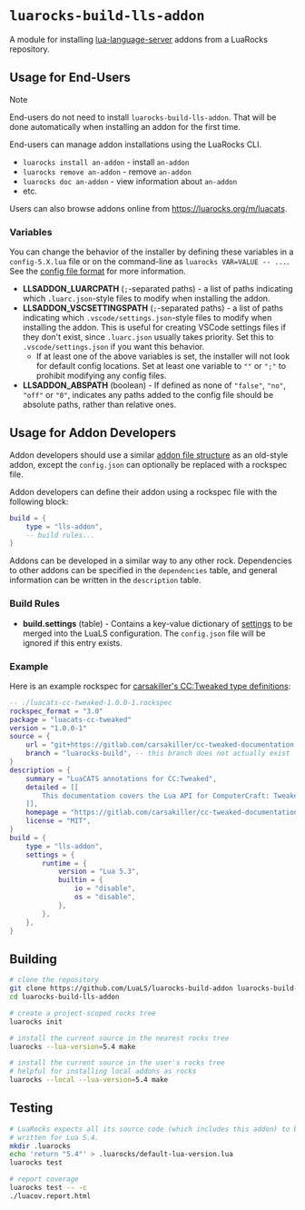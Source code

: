 # `luarocks-build-lls-addon`

A module for installing [lua-language-server](https://github.com/LuaLS/lua-language-server) addons from a LuaRocks repository.

## Usage for End-Users

> [!NOTE]
> End-users do not need to install `luarocks-build-lls-addon`. That will be done automatically when installing an addon for the first time.

End-users can manage addon installations using the LuaRocks CLI.

-   `luarocks install an-addon` - install `an-addon`
-   `luarocks remove an-addon` - remove `an-addon`
-   `luarocks doc an-addon` - view information about `an-addon`
-   etc.

Users can also browse addons online from https://luarocks.org/m/luacats.

### Variables

You can change the behavior of the installer by defining these variables in a `config-5.X.lua` file or on the command-line as `luarocks VAR=VALUE -- ...`. See the [config file format](https://github.com/luarocks/luarocks/blob/main/docs/config_file_format.md#variables) for more information.

-   **LLSADDON_LUARCPATH** (`;`-separated paths) - a list of paths indicating which `.luarc.json`-style files to modify when installing the addon.
-   **LLSADDON_VSCSETTINGSPATH** (`;`-separated paths) - a list of paths indicating which `.vscode/settings.json`-style files to modify when installing the addon. This is useful for creating VSCode settings files if they don't exist, since `.luarc.json` usually takes priority. Set this to `.vscode/settings.json` if you want this behavior.
    -   If at least one of the above variables is set, the installer will not look for default config locations. Set at least one variable to `""` or `";"` to prohibit modifying any config files.
-   **LLSADDON_ABSPATH** (boolean) - If defined as none of `"false"`, `"no"`, `"off"` or `"0"`, indicates any paths added to the config file should be absolute paths, rather than relative ones.

## Usage for Addon Developers

Addon developers should use a similar [addon file structure](https://luals.github.io/wiki/addons/#addon-anatomy) as an old-style addon, except the `config.json` can optionally be replaced with a rockspec file.

Addon developers can define their addon using a rockspec file with the following block:

```lua
build = {
    type = "lls-addon",
    -- build rules...
}
```

Addons can be developed in a similar way to any other rock. Dependencies to other addons can be specified in the `dependencies` table, and general information can be written in the `description` table.

### Build Rules

-   **build.settings** (table) - Contains a key-value dictionary of [settings](https://luals.github.io/wiki/settings/) to be merged into the LuaLS configuration. The `config.json` file will be ignored if this entry exists.

### Example

Here is an example rockspec for [carsakiller's CC:Tweaked type definitions](https://gitlab.com/carsakiller/cc-tweaked-documentation):

```lua
-- ./luacats-cc-tweaked-1.0.0-1.rockspec
rockspec_format = "3.0"
package = "luacats-cc-tweaked"
version = "1.0.0-1"
source = {
    url = "git+https://gitlab.com/carsakiller/cc-tweaked-documentation.git",
    branch = "luarocks-build", -- this branch does not actually exist
}
description = {
    summary = "LuaCATS annotations for CC:Tweaked",
    detailed = [[
        This documentation covers the Lua API for ComputerCraft: Tweaked and is meant to be used with Sumneko's Lua Language Server as it uses its LuaCATS annotation system.
    ]],
    homepage = "https://gitlab.com/carsakiller/cc-tweaked-documentation",
    license = "MIT",
}
build = {
    type = "lls-addon",
    settings = {
        runtime = {
            version = "Lua 5.3",
            builtin = {
                io = "disable",
                os = "disable",
            },
        },
    },
}
```

## Building

```sh
# clone the repository
git clone https://github.com/LuaLS/luarocks-build-addon luarocks-build-lls-addon
cd luarocks-build-lls-addon

# create a project-scoped rocks tree
luarocks init

# install the current source in the nearest rocks tree
luarocks --lua-version=5.4 make

# install the current source in the user's rocks tree
# helpful for installing local addons as rocks
luarocks --local --lua-version=5.4 make
```

## Testing

```sh
# LuaRocks expects all its source code (which includes this addon) to be
# written for Lua 5.4.
mkdir .luarocks
echo 'return "5.4"' > .luarocks/default-lua-version.lua
luarocks test

# report coverage
luarocks test -- -c
./luacov.report.html
```

